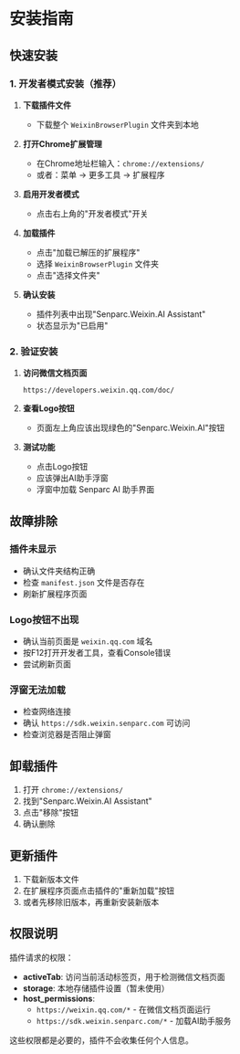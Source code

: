 # 安装指南

## 快速安装

### 1. 开发者模式安装（推荐）

1. **下载插件文件**
   - 下载整个 `WeixinBrowserPlugin` 文件夹到本地

2. **打开Chrome扩展管理**
   - 在Chrome地址栏输入：`chrome://extensions/`
   - 或者：菜单 → 更多工具 → 扩展程序

3. **启用开发者模式**
   - 点击右上角的"开发者模式"开关

4. **加载插件**
   - 点击"加载已解压的扩展程序"
   - 选择 `WeixinBrowserPlugin` 文件夹
   - 点击"选择文件夹"

5. **确认安装**
   - 插件列表中出现"Senparc.Weixin.AI Assistant"
   - 状态显示为"已启用"

### 2. 验证安装

1. **访问微信文档页面**
   ```
   https://developers.weixin.qq.com/doc/
   ```

2. **查看Logo按钮**
   - 页面左上角应该出现绿色的"Senparc.Weixin.AI"按钮

3. **测试功能**
   - 点击Logo按钮
   - 应该弹出AI助手浮窗
   - 浮窗中加载 Senparc AI 助手界面

## 故障排除

### 插件未显示
- 确认文件夹结构正确
- 检查 `manifest.json` 文件是否存在
- 刷新扩展程序页面

### Logo按钮不出现
- 确认当前页面是 `weixin.qq.com` 域名
- 按F12打开开发者工具，查看Console错误
- 尝试刷新页面

### 浮窗无法加载
- 检查网络连接
- 确认 `https://sdk.weixin.senparc.com` 可访问
- 检查浏览器是否阻止弹窗

## 卸载插件

1. 打开 `chrome://extensions/`
2. 找到"Senparc.Weixin.AI Assistant"
3. 点击"移除"按钮
4. 确认删除

## 更新插件

1. 下载新版本文件
2. 在扩展程序页面点击插件的"重新加载"按钮
3. 或者先移除旧版本，再重新安装新版本

## 权限说明

插件请求的权限：
- **activeTab**: 访问当前活动标签页，用于检测微信文档页面
- **storage**: 本地存储插件设置（暂未使用）
- **host_permissions**: 
  - `https://weixin.qq.com/*` - 在微信文档页面运行
  - `https://sdk.weixin.senparc.com/*` - 加载AI助手服务

这些权限都是必要的，插件不会收集任何个人信息。
